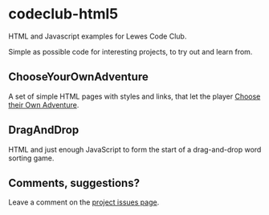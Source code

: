 # codeclub-html5
HTML and Javascript examples for Lewes Code Club. 

Simple as possible code for interesting projects, to try out and learn from.

## ChooseYourOwnAdventure

A set of simple HTML pages with styles and links, that let the player [Choose their Own Adventure](https://en.wikipedia.org/wiki/Choose_Your_Own_Adventure).

## DragAndDrop

HTML and just enough JavaScript to form the start of a drag-and-drop word sorting game.

## Comments, suggestions?

Leave a comment on the [project issues page](https://github.com/ericclack/codeclub-html5/issues).
